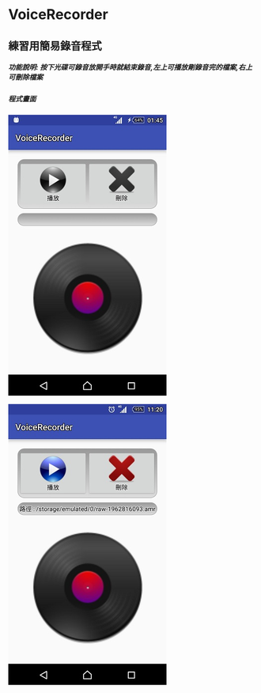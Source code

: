 # VoiceRecorder
## 練習用簡易錄音程式

##### 功能說明: 按下光碟可錄音放開手時就結束錄音,左上可播放剛錄音完的檔案,右上可刪除檔案

##### 程式畫面

![GITHUB](https://github.com/ez32451/VoiceRecorder/blob/master/demo/111.jpg)

![GITHUB](https://github.com/ez32451/VoiceRecorder/blob/master/demo/Screenshot_2016-11-01-11-20-10.jpg)
